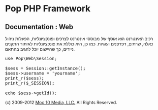 Pop PHP Framework
=================

Documentation : Web
-------------------

רכיב האינטרנט הוא אוסף של מבוססי אינטרנט לצרכים ופונקציונליות, הפעלות ניהול כאלה, שרתים, דפדפנים ועוגיות. כמו כן, היא כוללת את פונקציונליות לאיתור התקנים ניידים, כך שהיישום יוכל להגיב בהתאם.

<pre>
use Pop\Web\Session;

$sess = Session::getInstance();
$sess->username = 'yourname';
print_r($sess);
print_r($_SESSION);

echo $sess->getId();
</pre>

(c) 2009-2012 [Moc 10 Media, LLC.](http://www.moc10media.com) All Rights Reserved.
